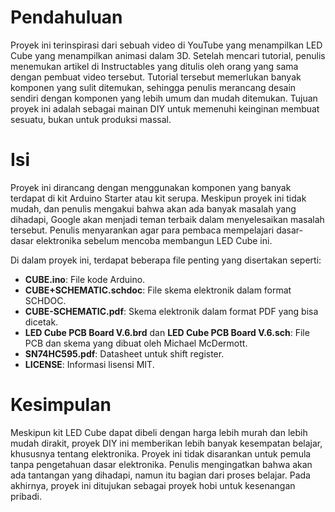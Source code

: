 # Pendahuluan
Proyek ini terinspirasi dari sebuah video di YouTube yang menampilkan LED Cube yang menampilkan animasi dalam 3D. Setelah mencari tutorial, penulis menemukan artikel di Instructables yang ditulis oleh orang yang sama dengan pembuat video tersebut. Tutorial tersebut memerlukan banyak komponen yang sulit ditemukan, sehingga penulis merancang desain sendiri dengan komponen yang lebih umum dan mudah ditemukan. Tujuan proyek ini adalah sebagai mainan DIY untuk memenuhi keinginan membuat sesuatu, bukan untuk produksi massal.

# Isi
Proyek ini dirancang dengan menggunakan komponen yang banyak terdapat di kit Arduino Starter atau kit serupa. Meskipun proyek ini tidak mudah, dan penulis mengakui bahwa akan ada banyak masalah yang dihadapi, Google akan menjadi teman terbaik dalam menyelesaikan masalah tersebut. Penulis menyarankan agar para pembaca mempelajari dasar-dasar elektronika sebelum mencoba membangun LED Cube ini. 

Di dalam proyek ini, terdapat beberapa file penting yang disertakan seperti:
- **CUBE.ino**: File kode Arduino.
- **CUBE+SCHEMATIC.schdoc**: File skema elektronik dalam format SCHDOC.
- **CUBE-SCHEMATIC.pdf**: Skema elektronik dalam format PDF yang bisa dicetak.
- **LED Cube PCB Board V.6.brd** dan **LED Cube PCB Board V.6.sch**: File PCB dan skema yang dibuat oleh Michael McDermott.
- **SN74HC595.pdf**: Datasheet untuk shift register.
- **LICENSE**: Informasi lisensi MIT.

# Kesimpulan
Meskipun kit LED Cube dapat dibeli dengan harga lebih murah dan lebih mudah dirakit, proyek DIY ini memberikan lebih banyak kesempatan belajar, khususnya tentang elektronika. Proyek ini tidak disarankan untuk pemula tanpa pengetahuan dasar elektronika. Penulis mengingatkan bahwa akan ada tantangan yang dihadapi, namun itu bagian dari proses belajar. Pada akhirnya, proyek ini ditujukan sebagai proyek hobi untuk kesenangan pribadi.
